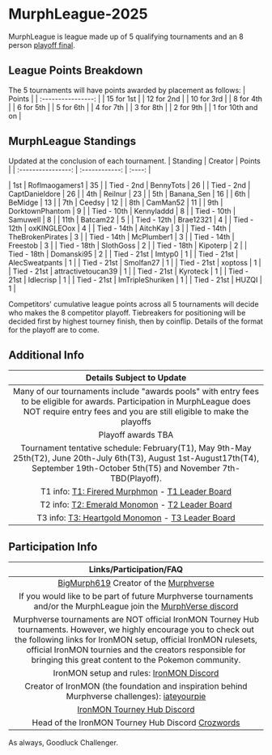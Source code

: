 # MurphLeague-2025

MurphLeague is league made up of 5 qualifying tournaments and an 8 person [playoff final](https://github.com/BigMurph619/Murphleague-2025-Championship).

## League Points Breakdown
The 5 tournaments will have points awarded by placement as follows:
|       Points       |
| :----------------: |
| 15 for 1st         |
| 12 for 2nd         |
| 10 for 3rd         |
| 8 for 4th          |
| 6 for 5th          |
| 5 for 6th          |
| 4 for 7th          |
| 3 for 8th          |
| 2 for 9th          |
| 1 for 10th and on  |

## MurphLeague Standings
Updated at the conclusion of each tournament.
|   Standing         | Creator            | Points |
| :----------------: | :------------:     | :----: |

| 1st                | Roflmaogamers1     | 35     |
| Tied - 2nd         | BennyTots          | 26     |
| Tied - 2nd         | CaptDanieldore     | 26     |
| 4th                | Reilnur            | 23     |
| 5th                | Banana_Sen         | 16     |
| 6th                | BeMidge            | 13     |
| 7th                | Ceedsy             | 12     |
| 8th                | CamMan52           | 11     |
| 9th                | DorktownPhantom    | 9      |
| Tied - 10th        | Kennyladdd         | 8      |
| Tied - 10th        | Samuwell           | 8      |
| 11th               | Batcam22           | 5      |
| Tied - 12th        | Brae12321          | 4      |
| Tied - 12th        | oxKINGLEOox        | 4      |
| Tied - 14th        | AitchKay           | 3      |
| Tied - 14th        | TheBrokenPirates   | 3      |
| Tied - 14th        | McPlumber1         | 3      |
| Tied - 14th        | Freestob           | 3      |
| Tied - 18th        | SlothGoss          | 2      |
| Tied - 18th        | Kipoterp           | 2      |
| Tied - 18th        | Domanski95         | 2      |
| Tied - 21st        | Imtyp0             | 1      |
| Tied - 21st        | AlecSweatpants     | 1      |
| Tied - 21st        | Smolfan27          | 1      |
| Tied - 21st        | xoptoss            | 1      |
| Tied - 21st        | attractivetoucan39 | 1      |
| Tied - 21st        | Kyroteck           | 1      |
| Tied - 21st        | Idlecrisp          | 1      |
| Tied - 21st        | ImTripleShuriken   | 1      |
| Tied - 21st        | HUZQI              | 1      |

Competitors' cumulative league points across all 5 tournaments will decide who makes the 8 competitor playoff. Tiebreakers for positioning will be decided first by highest tourney finish, then by coinflip. Details of the format for the playoff are to come.

## Additional Info
|       Details Subject to Update       |
| :-----------------------------------: |
| Many of our tournaments include "awards pools" with entry fees to be eligible for awards. Participation in MurphLeague does NOT require entry fees and you are still eligible to make the playoffs |
| Playoff awards TBA |
| Tournament tentative schedule: February(T1), May 9th-May 25th(T2), June 20th-July 6th(T3), August 1st-August17th(T4), September 19th-October 5th(T5) and November 7th-TBD(Playoff). |
| T1 info: [T1: Firered Murphmon](https://github.com/TakeJoshyy/TheMurphVerse/blob/7d30dd737aa40bbd3b526a5b284bd4d3debfb3c4/Murphmon-T1-Tourney-2025/readme.md) - [T1 Leader Board](https://github.com/TakeJoshyy/TheMurphVerse/blob/7d30dd737aa40bbd3b526a5b284bd4d3debfb3c4/Murphmon-T1-Tourney-2025/leaderboard.md) |
| T2 info: [T2: Emerald Monomon](https://github.com/TakeJoshyy/TheMurphVerse/tree/main/2.Tournaments/3.Emerald-Monomon-T2-Tourney-2025) - [T2 Leader Board](https://takejoshyy.github.io/TheMurphVerse/pages/T2Standings.html) |
| T3 info: [T3: Heartgold Monomon](https://github.com/TakeJoshyy/TheMurphVerse/blob/main/2.Tournaments/4.HeartGold-Monomon-T3-Tourney-2025/README.md) - [T3 Leader Board](https://takejoshyy.github.io/TheMurphVerse/pages/T3/index.html) |

## Participation Info
| Links/Participation/FAQ |
| :-----------------: |
| [BigMurph619](https://www.twitch.tv/bigmurph619) Creator of the [Murphverse](https://github.com/TakeJoshyy/TheMurphVerse/blob/7d30dd737aa40bbd3b526a5b284bd4d3debfb3c4/readme.md) |
| If you would like to be part of future Murphverse tournaments and/or the MurphLeague join the [MurphVerse discord](https://discord.gg/ctYty73VAT) |
| Murphverse tournaments are NOT official IronMON Tourney Hub tournaments. However, we highly encourage you to check out the following links for IronMON setup, official IronMON rulesets, official IronMON tournies and the creators responsible for bringing this great content to the Pokemon community. |
| IronMON setup and rules: [IronMON Discord](https://discord.com/invite/jFPYsZAhjX) |
| Creator of IronMON (the foundation and inspiration behind Murphverse challenges): [iateyourpie](https://www.twitch.tv/iateyourpie) |
| [IronMON Tourney Hub Discord](https://discord.gg/zsqtN6X7Ra) |
| Head of the IronMON Tourney Hub Discord [Crozwords](https://www.twitch.tv/crozwords) |

As always, Goodluck Challenger.
